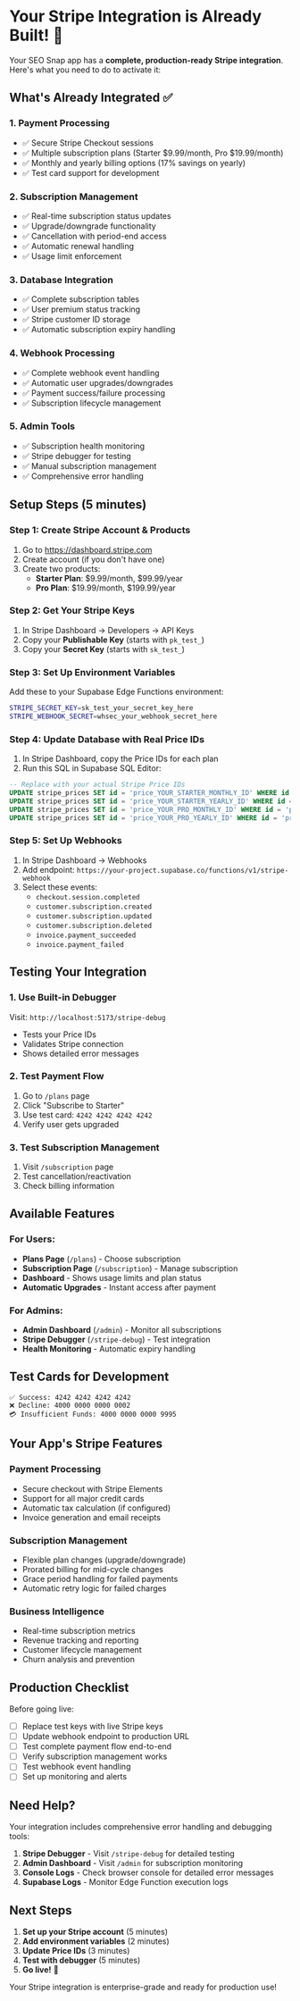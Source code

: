 # Your Stripe Integration is Already Built! 🎉

Your SEO Snap app has a **complete, production-ready Stripe integration**. Here's what you need to do to activate it:

## What's Already Integrated ✅

### 1. Payment Processing
- ✅ Secure Stripe Checkout sessions
- ✅ Multiple subscription plans (Starter $9.99/month, Pro $19.99/month)
- ✅ Monthly and yearly billing options (17% savings on yearly)
- ✅ Test card support for development

### 2. Subscription Management
- ✅ Real-time subscription status updates
- ✅ Upgrade/downgrade functionality
- ✅ Cancellation with period-end access
- ✅ Automatic renewal handling
- ✅ Usage limit enforcement

### 3. Database Integration
- ✅ Complete subscription tables
- ✅ User premium status tracking
- ✅ Stripe customer ID storage
- ✅ Automatic subscription expiry handling

### 4. Webhook Processing
- ✅ Complete webhook event handling
- ✅ Automatic user upgrades/downgrades
- ✅ Payment success/failure processing
- ✅ Subscription lifecycle management

### 5. Admin Tools
- ✅ Subscription health monitoring
- ✅ Stripe debugger for testing
- ✅ Manual subscription management
- ✅ Comprehensive error handling

## Setup Steps (5 minutes)

### Step 1: Create Stripe Account & Products
1. Go to https://dashboard.stripe.com
2. Create account (if you don't have one)
3. Create two products:
   - **Starter Plan**: $9.99/month, $99.99/year
   - **Pro Plan**: $19.99/month, $199.99/year

### Step 2: Get Your Stripe Keys
1. In Stripe Dashboard → Developers → API Keys
2. Copy your **Publishable Key** (starts with `pk_test_`)
3. Copy your **Secret Key** (starts with `sk_test_`)

### Step 3: Set Up Environment Variables
Add these to your Supabase Edge Functions environment:

```bash
STRIPE_SECRET_KEY=sk_test_your_secret_key_here
STRIPE_WEBHOOK_SECRET=whsec_your_webhook_secret_here
```

### Step 4: Update Database with Real Price IDs
1. In Stripe Dashboard, copy the Price IDs for each plan
2. Run this SQL in Supabase SQL Editor:

```sql
-- Replace with your actual Stripe Price IDs
UPDATE stripe_prices SET id = 'price_YOUR_STARTER_MONTHLY_ID' WHERE id = 'price_starter_monthly';
UPDATE stripe_prices SET id = 'price_YOUR_STARTER_YEARLY_ID' WHERE id = 'price_starter_yearly';
UPDATE stripe_prices SET id = 'price_YOUR_PRO_MONTHLY_ID' WHERE id = 'price_pro_monthly';
UPDATE stripe_prices SET id = 'price_YOUR_PRO_YEARLY_ID' WHERE id = 'price_pro_yearly';
```

### Step 5: Set Up Webhooks
1. In Stripe Dashboard → Webhooks
2. Add endpoint: `https://your-project.supabase.co/functions/v1/stripe-webhook`
3. Select these events:
   - `checkout.session.completed`
   - `customer.subscription.created`
   - `customer.subscription.updated`
   - `customer.subscription.deleted`
   - `invoice.payment_succeeded`
   - `invoice.payment_failed`

## Testing Your Integration

### 1. Use Built-in Debugger
Visit: `http://localhost:5173/stripe-debug`
- Tests your Price IDs
- Validates Stripe connection
- Shows detailed error messages

### 2. Test Payment Flow
1. Go to `/plans` page
2. Click "Subscribe to Starter"
3. Use test card: `4242 4242 4242 4242`
4. Verify user gets upgraded

### 3. Test Subscription Management
1. Visit `/subscription` page
2. Test cancellation/reactivation
3. Check billing information

## Available Features

### For Users:
- **Plans Page** (`/plans`) - Choose subscription
- **Subscription Page** (`/subscription`) - Manage subscription
- **Dashboard** - Shows usage limits and plan status
- **Automatic Upgrades** - Instant access after payment

### For Admins:
- **Admin Dashboard** (`/admin`) - Monitor all subscriptions
- **Stripe Debugger** (`/stripe-debug`) - Test integration
- **Health Monitoring** - Automatic expiry handling

## Test Cards for Development

```
✅ Success: 4242 4242 4242 4242
❌ Decline: 4000 0000 0000 0002
💳 Insufficient Funds: 4000 0000 0000 9995
```

## Your App's Stripe Features

### Payment Processing
- Secure checkout with Stripe Elements
- Support for all major credit cards
- Automatic tax calculation (if configured)
- Invoice generation and email receipts

### Subscription Management
- Flexible plan changes (upgrade/downgrade)
- Prorated billing for mid-cycle changes
- Grace period handling for failed payments
- Automatic retry logic for failed charges

### Business Intelligence
- Real-time subscription metrics
- Revenue tracking and reporting
- Customer lifecycle management
- Churn analysis and prevention

## Production Checklist

Before going live:
- [ ] Replace test keys with live Stripe keys
- [ ] Update webhook endpoint to production URL
- [ ] Test complete payment flow end-to-end
- [ ] Verify subscription management works
- [ ] Test webhook event handling
- [ ] Set up monitoring and alerts

## Need Help?

Your integration includes comprehensive error handling and debugging tools:

1. **Stripe Debugger** - Visit `/stripe-debug` for detailed testing
2. **Admin Dashboard** - Visit `/admin` for subscription monitoring
3. **Console Logs** - Check browser console for detailed error messages
4. **Supabase Logs** - Monitor Edge Function execution logs

## Next Steps

1. **Set up your Stripe account** (5 minutes)
2. **Add environment variables** (2 minutes)
3. **Update Price IDs** (3 minutes)
4. **Test with debugger** (5 minutes)
5. **Go live!** 🚀

Your Stripe integration is enterprise-grade and ready for production use!
